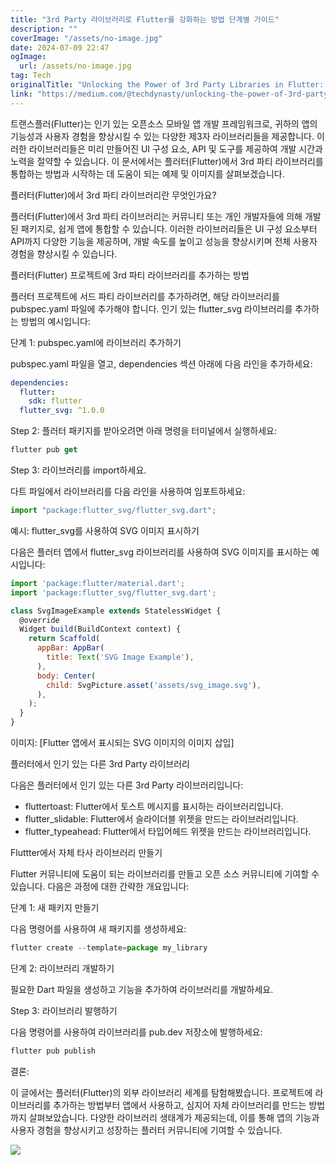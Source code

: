 ```yaml
---
title: "3rd Party 라이브러리로 Flutter를 강화하는 방법 단계별 가이드"
description: ""
coverImage: "/assets/no-image.jpg"
date: 2024-07-09 22:47
ogImage:
  url: /assets/no-image.jpg
tag: Tech
originalTitle: "Unlocking the Power of 3rd Party Libraries in Flutter: A Step-by-Step Guide"
link: "https://medium.com/@techdynasty/unlocking-the-power-of-3rd-party-libraries-in-flutter-a-step-by-step-guide-dbbbf9516afa"
---
```


트랜스플러(Flutter)는 인기 있는 오픈소스 모바일 앱 개발 프레임워크로, 귀하의 앱의 기능성과 사용자 경험을 향상시킬 수 있는 다양한 제3자 라이브러리들을 제공합니다. 이러한 라이브러리들은 미리 만들어진 UI 구성 요소, API 및 도구를 제공하여 개발 시간과 노력을 절약할 수 있습니다. 이 문서에서는 플러터(Flutter)에서 3rd 파티 라이브러리를 통합하는 방법과 시작하는 데 도움이 되는 예제 및 이미지를 살펴보겠습니다.

플러터(Flutter)에서 3rd 파티 라이브러리란 무엇인가요?

플러터(Flutter)에서 3rd 파티 라이브러리는 커뮤니티 또는 개인 개발자들에 의해 개발된 패키지로, 쉽게 앱에 통합할 수 있습니다. 이러한 라이브러리들은 UI 구성 요소부터 API까지 다양한 기능을 제공하며, 개발 속도를 높이고 성능을 향상시키며 전체 사용자 경험을 향상시킬 수 있습니다.

플러터(Flutter) 프로젝트에 3rd 파티 라이브러리를 추가하는 방법

<div class="content-ad"></div>

플러터 프로젝트에 서드 파티 라이브러리를 추가하려면, 해당 라이브러리를 pubspec.yaml 파일에 추가해야 합니다. 인기 있는 flutter_svg 라이브러리를 추가하는 방법의 예시입니다:

단계 1: pubspec.yaml에 라이브러리 추가하기

pubspec.yaml 파일을 열고, dependencies 섹션 아래에 다음 라인을 추가하세요:

```yaml
dependencies:
  flutter:
    sdk: flutter
  flutter_svg: ^1.0.0
```

<div class="content-ad"></div>

Step 2: 플러터 패키지를 받아오려면 아래 명령을 터미널에서 실행하세요:

```js
flutter pub get
```

Step 3: 라이브러리를 import하세요.

<div class="content-ad"></div>

다트 파일에서 라이브러리를 다음 라인을 사용하여 임포트하세요:

```js
import "package:flutter_svg/flutter_svg.dart";
```

예시: flutter_svg를 사용하여 SVG 이미지 표시하기

다음은 플러터 앱에서 flutter_svg 라이브러리를 사용하여 SVG 이미지를 표시하는 예시입니다:

<div class="content-ad"></div>

```js
import 'package:flutter/material.dart';
import 'package:flutter_svg/flutter_svg.dart';

class SvgImageExample extends StatelessWidget {
  @override
  Widget build(BuildContext context) {
    return Scaffold(
      appBar: AppBar(
        title: Text('SVG Image Example'),
      ),
      body: Center(
        child: SvgPicture.asset('assets/svg_image.svg'),
      ),
    );
  }
}
```

이미지: [Flutter 앱에서 표시되는 SVG 이미지의 이미지 삽입]

플러터에서 인기 있는 다른 3rd Party 라이브러리

다음은 플러터에서 인기 있는 다른 3rd Party 라이브러리입니다:

<div class="content-ad"></div>

- fluttertoast: Flutter에서 토스트 메시지를 표시하는 라이브러리입니다.
- flutter_slidable: Flutter에서 슬라이더블 위젯을 만드는 라이브러리입니다.
- flutter_typeahead: Flutter에서 타입어헤드 위젯을 만드는 라이브러리입니다.

Fluttter에서 자체 타사 라이브러리 만들기

Flutter 커뮤니티에 도움이 되는 라이브러리를 만들고 오픈 소스 커뮤니티에 기여할 수 있습니다. 다음은 과정에 대한 간략한 개요입니다:

단계 1: 새 패키지 만들기

<div class="content-ad"></div>

다음 명령어를 사용하여 새 패키지를 생성하세요:

```js
flutter create --template=package my_library
```

단계 2: 라이브러리 개발하기

필요한 Dart 파일을 생성하고 기능을 추가하여 라이브러리를 개발하세요.

<div class="content-ad"></div>

Step 3: 라이브러리 발행하기

다음 명령어를 사용하여 라이브러리를 pub.dev 저장소에 발행하세요:

```js
flutter pub publish
```

결론:

<div class="content-ad"></div>

이 글에서는 플러터(Flutter)의 외부 라이브러리 세계를 탐험해봤습니다. 프로젝트에 라이브러리를 추가하는 방법부터 앱에서 사용하고, 심지어 자체 라이브러리를 만드는 방법까지 살펴보았습니다. 다양한 라이브러리 생태계가 제공되는데, 이를 통해 앱의 기능과 사용자 경험을 향상시키고 성장하는 플러터 커뮤니티에 기여할 수 있습니다.

<img src="https://miro.medium.com/v2/resize:fit:996/1*pkqHz6ODdtFvNBhorY4MEA.gif" />
